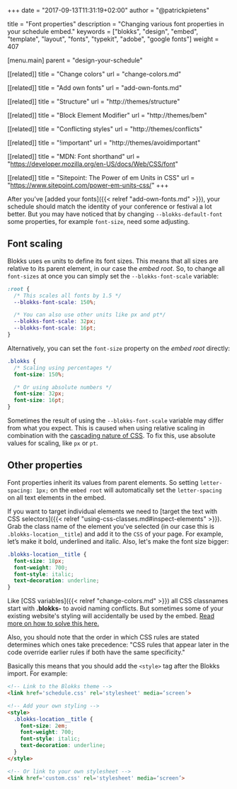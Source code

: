 +++
date            = "2017-09-13T11:31:19+02:00"
author          = "@patrickpietens"

title           = "Font properties"
description     = "Changing various font properties in your schedule embed."
keywords        = ["blokks", "design", "embed", "template", "layout", "fonts", "typekit", "adobe", "google fonts"]
weight          = 407

[menu.main]
parent          = "design-your-schedule"

[[related]]
title = "Change colors"
url = "change-colors.md"

[[related]]
title = "Add own fonts"
url = "add-own-fonts.md"

[[related]]
title = "Structure"
url = "http://themes/structure"

[[related]]
title = "Block Element Modifier"
url = "http://themes/bem"

[[related]]
title = "Conflicting styles"
url = "http://themes/conflicts"

[[related]]
title = "!important"
url = "http://themes/avoidimportant"

[[related]]
title = "MDN: Font shorthand"
url = "https://developer.mozilla.org/en-US/docs/Web/CSS/font"

[[related]]
title = "Sitepoint: The Power of em Units in CSS"
url = "https://www.sitepoint.com/power-em-units-css/"
+++

After you've [added your fonts]({{< relref "add-own-fonts.md" >}}), your schedule should match the identity of your conference or festival a lot better. But you may have noticed that by changing `--blokks-default-font` some properties, for example `font-size`, need some adjusting.

## Font scaling
Blokks uses `em` units to define its font sizes. This means that all sizes are relative to its parent element, in our case the *embed root*. So, to change all `font-sizes` at once you can simply set the `--blokks-font-scale` variable:

```css
:root {
  /* This scales all fonts by 1.5 */
  --blokks-font-scale: 150%; 

  /* You can also use other units like px and pt*/
  --blokks-font-scale: 32px; 
  --blokks-font-scale: 16pt; 
}
```

Alternatively, you can set the `font-size` property on the *embed root* directly:

```css
.blokks {
  /* Scaling using percentages */
  font-size: 150%;

  /* Or using absolute numbers */
  font-size: 32px;
  font-size: 16pt;
}
```

<span class='note'>Sometimes the result of using the `--blokks-font-scale` variable may differ from what you expect. This is caused when using relative scaling in combination with the [cascading nature of CSS](http://blokks/css). To fix this, use absolute values for scaling, like `px` or `pt`.</span>

## Other properties
Font properties inherit its values from parent elements. So setting `letter-spacing: 1px;` on the `embed root` will automatically set the `letter-spacing` on all text elements in the embed. 
 
If you want to target individual elements we need to [target the text with CSS selectors]({{< relref "using-css-classes.md#inspect-elements" >}}). Grab the class name of the element you've selected (in our case this is `.blokks-location__title`) and add it to the `CSS` of your page. For example, let’s make it bold, underlined and italic. Also, let's make the font size bigger:

```css
.blokks-location__title {
  font-size: 18px;
  font-weight: 700;
  font-style: italic;
  text-decoration: underline;
}
```

<span class='note'>Like [CSS variables]({{< relref "change-colors.md" >}}) all CSS classnames start with **.blokks-** to avoid naming conflicts. But sometimes some of your existing website's styling will accidentally be used by the embed. [Read more on how to solve this here.](http://themes/bem)</span>

<span class='note'>Also, you should note that the order in which CSS rules are stated determines which ones take precedence: "CSS rules that appear later in the code override earlier rules if both have the same specificity."</span>

<span class='note'>Basically this means that you should add the `<style>` tag after the Blokks import. For example:</span>

```html
<!-- Link to the Blokks theme -->
<link href='schedule.css' rel='stylesheet' media=‘screen’>

<!-- Add your own styling -->
<style>
  .blokks-location__title {
    font-size: 2em;
    font-weight: 700;
    font-style: italic;
    text-decoration: underline;
  }
</style>

<!-- Or link to your own stylesheet -->
<link href='custom.css' rel='stylesheet' media=‘screen’>
```